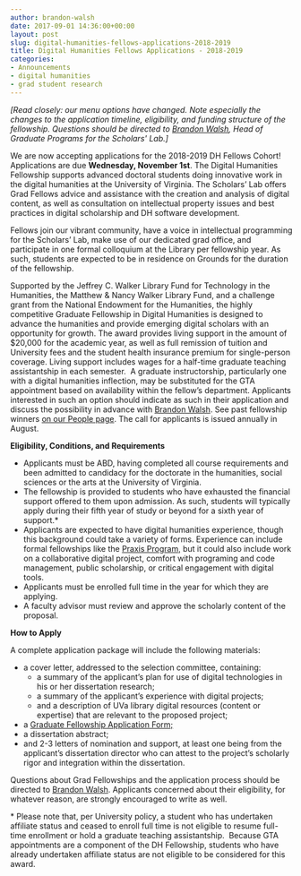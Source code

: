 ```yaml
---
author: brandon-walsh
date: 2017-09-01 14:36:00+00:00
layout: post
slug: digital-humanities-fellows-applications-2018-2019
title: Digital Humanities Fellows Applications - 2018-2019
categories:
- Announcements
- digital humanities
- grad student research
---
```


_[Read closely: our menu options have changed. Note especially the changes to the application timeline, eligibility, and funding structure of the fellowship. Questions should be directed to [Brandon Walsh](mailto:bmw9t@virginia.edu), Head of Graduate Programs for the Scholars' Lab.]_ 

We are now accepting applications for the 2018-2019 DH Fellows Cohort! Applications are due **Wednesday, November 1st**. The Digital Humanities Fellowship supports advanced doctoral students doing innovative work in the digital humanities at the University of Virginia. The Scholars’ Lab offers Grad Fellows advice and assistance with the creation and analysis of digital content, as well as consultation on intellectual property issues and best practices in digital scholarship and DH software development. 

Fellows join our vibrant community, have a voice in intellectual programming for the Scholars’ Lab, make use of our dedicated grad office, and participate in one formal colloquium at the Library per fellowship year. As such, students are expected to be in residence on Grounds for the duration of the fellowship. 

Supported by the Jeffrey C. Walker Library Fund for Technology in the Humanities, the Matthew & Nancy Walker Library Fund, and a challenge grant from the National Endowment for the Humanities, the highly competitive Graduate Fellowship in Digital Humanities is designed to advance the humanities and provide emerging digital scholars with an opportunity for growth. The award provides living support in the amount of $20,000 for the academic year, as well as full remission of tuition and University fees and the student health insurance premium for single-person coverage. Living support includes wages for a half-time graduate teaching assistantship in each semester.  A graduate instructorship, particularly one with a digital humanities inflection, may be substituted for the GTA appointment based on availability within the fellow’s department. Applicants interested in such an option should indicate as such in their application and discuss the possibility in advance with [Brandon Walsh](mailto:bmw9t@virginia.edu). See past fellowship winners [on our People page](http://scholarslab.org/people/). The call for applicants is issued annually in August. 

**Eligibility, Conditions, and Requirements**

*   Applicants must be ABD, having completed all course requirements and been admitted to candidacy for the doctorate in the humanities, social sciences or the arts at the University of Virginia.
*   The fellowship is provided to students who have exhausted the financial support offered to them upon admission. As such, students will typically apply during their fifth year of study or beyond for a sixth year of support.*
*   Applicants are expected to have digital humanities experience, though this background could take a variety of forms. Experience can include formal fellowships like the [Praxis Program,](http://praxis.scholarslab.org/) but it could also include work on a collaborative digital project, comfort with programing and code management, public scholarship, or critical engagement with digital tools.
*   Applicants must be enrolled full time in the year for which they are applying.
*   A faculty advisor must review and approve the scholarly content of the proposal.

**How to Apply**

A complete application package will include the following materials:

*   a cover letter, addressed to the selection committee, containing:
    *   a summary of the applicant’s plan for use of digital technologies in his or her dissertation research;
    *   a summary of the applicant’s experience with digital projects;
    *   and a description of UVa library digital resources (content or expertise) that are relevant to the proposed project;
*   a [Graduate Fellowship Application Form;](http://scholarslab.org/wp-content/uploads/2017/09/dhfellowsappform.pdf)
*   a dissertation abstract;
*   and 2-3 letters of nomination and support, at least one being from the applicant’s dissertation director who can attest to the project’s scholarly rigor and integration within the dissertation.

Questions about Grad Fellowships and the application process should be directed to [Brandon Walsh](mailto:bmw9t@virginia.edu). Applicants concerned about their eligibility, for whatever reason, are strongly encouraged to write as well. 

\* Please note that, per University policy, a student who has undertaken affiliate status and ceased to enroll full time is not eligible to resume full-time enrollment or hold a graduate teaching assistantship.  Because GTA appointments are a component of the DH Fellowship, students who have already undertaken affiliate status are not eligible to be considered for this award.